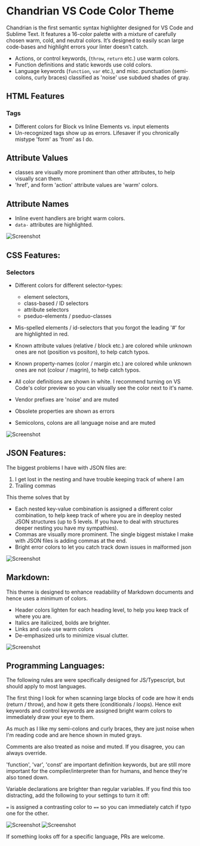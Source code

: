 # Chandrian VS Code Color Theme

Chandrian is the first semantic syntax highlighter designed for VS Code and Sublime Text. It features a 16-color palette with a mixture of carefully chosen warm, cold, and neutral colors. It’s designed to easily scan large code-bases and highlight errors your linter doesn't catch.

- Actions, or control keywords, (`throw`, `return` etc.) use warm colors.
- Function definitions and static kewords use cold colors.
- Language keywords (`function`,  `var` etc.), and misc. punctuation (semi-colons, curly braces) classified as 'noise' use subdued shades of gray.

## HTML Features

### Tags
- Different colors for Block vs Inline Elements vs. input elements
- Un-recognized tags show up as errors. Lifesaver if you chronically mistype 'form' as 'from' as I do.

## Attribute Values
- classes are visually more prominent than other attributes, to help visually scan them.
- 'href', and form 'action' attribute values are 'warm' colors.

## Attribute Names
- Inline event handlers are bright warm colors.
- `data-` attributes are highlighted.

![Screenshot](screenshots/html.png)


## CSS Features:

### Selectors 
- Different colors for different selector-types:
    * element selectors,
    * class-based / ID selectors
    * attribute selectors
    * pseduo-elements / pseduo-classes
- Mis-spelled elements / id-selectors that you forgot the leading '#' for are highlighted in red.

- Known attribute values (relative / block etc.) are colored while unknown ones are not (position vs positon), to help catch typos.
- Known property-names (color / margin etc.) are colored while unknown ones are not (colour / magrin), to help catch typos.

- All color definitions are shown in white. I recommend turning on VS Code's color preview so you can visually see the color next to it's name.

- Vendor prefixes are 'noise' and are muted
- Obsolete properties are shown as errors
- Semicolons, colons are all language noise and are muted

![Screenshot](screenshots/sass.png)


## JSON Features:
The biggest problems I have with JSON files are:

1. I get lost in the nesting and have trouble keeping track of where I am
2. Trailing commas

This theme solves that by
- Each nested key-value combination is assigned a different color combination, to help keep track of where you are in deeploy nested JSON structures (up to 5 levels. If you have to deal with structures deeper nesting you have my sympathies).
- Commas are visually more prominent.
The single biggest mistake I make with JSON files is adding commas at the end.
- Bright error colors to let you catch track down issues in malformed json

![Screenshot](screenshots/json.png)

## Markdown:

This theme is designed to enhance readability of Markdown documents and hence uses a minimum of colors.

- Header colors lighten for each heading level, to help you keep track of where you are.
- Italics are italicized, bolds are brighter.
- Links and `code` use warm colors
- De-emphasized urls to minimize visual clutter.

![Screenshot](screenshots/markdown.png)

## Programming Languages:

The following rules are were specifically designed for JS/Typescript, but should apply to most languages. 

The first thing I look for when scanning large blocks of code are how it ends (return / throw), and how it gets there (conditionals / loops). Hence exit keywords and control keywords are assigned bright warm colors to immediately draw your eye to them.

As much as I like my semi-colons and curly braces, they are just noise when I'm reading code and are hence shown in muted grays.

Comments are also treated as noise and muted. If you disagree, you can always override.

'function', 'var', 'const' are important definition keywords, but are still more important for the compiler/interpreter than for humans, and hence they're also toned down.

Variable declarations are brighter than regular variables. If you find this too distracting, add the following to your settings to turn it off:

`=` is assigned a contrasting color to `==` so you can immediately catch if typo one for the other.

![Screenshot](screenshots/js.png)
![Screenshot](screenshots/python.png)

If something looks off for a specific language, PRs are welcome.
